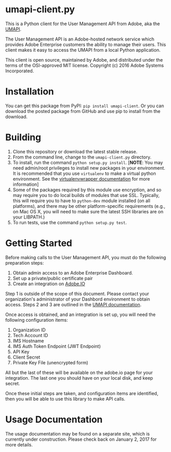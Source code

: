 # umapi-client.py

This is a Python client for the User Management API from Adobe, aka the
[UMAPI](https://www.adobe.io/products/usermanagement/docs/gettingstarted.html).

The User Management API is an Adobe-hosted network service 
which provides Adobe Enterprise customers the ability to manage their users.  This
client makes it easy to access the UMAPI from a local Python application.

This client is open source, maintained by Adobe, and distributed under the terms
of the OSI-approved MIT license.  Copyright (c) 2016 Adobe Systems Incorporated.

# Installation

You can get this package from PyPI: `pip install umapi-client`.
Or you can download the posted package from GitHub and use pip
to install from the download.

# Building

1. Clone this repository or download the latest stable release.
2. From the command line, change to the `umapi-client.py` directory.
3. To install, run the command `python setup.py install`.
[**NOTE**: You may need admin/root privileges to install new packages in your environment.
It is recommended that you use `virtualenv` to make a virtual python environment.
See the [virtualenvwrapper documentation](http://virtualenvwrapper.readthedocs.io/en/latest/index.html)
for more information]
4. Some of the packages required by this module use encryption, and so may
require you to do local builds of modules that use SSL.  Typically, this
will require you to have to `python-dev` module installed (on all platforms),
and there may be other platform-specific requirements (e.g., on Mac OS X,
you will need to make sure the latest SSH libraries are on your LIBPATH.)
5. To run tests, use the command `python setup.py test`.

# Getting Started

Before making calls to the User Management API, you must do the following preparation steps:

1. Obtain admin access to an Adobe Enterprise Dashboard.
2. Set up a private/public certificate pair
3. Create an integration on [Adobe.IO](https://www.adobe.io/)

Step 1 is outside of the scope of this document.
Please contact your organization's administrator of your Dashbord environment to obtain access.
Steps 2 and 3 are outlined in the 
[UMAPI documentation](https://www.adobe.io/products/usermanagement/docs/gettingstarted.html).

Once access is obtained, and an integration is set up, you will need the following configuration items:

1. Organization ID
2. Tech Account ID
3. IMS Hostname
4. IMS Auth Token Endpoint (JWT Endpoint)
5. API Key
6. Client Secret
7. Private Key File (unencrypted form)

All but the last of these will be available on the adobe.io page for your integration.
The last one you should have on your local disk, and keep secret.

Once these initial steps are taken, and configuration items are identified,
then you will be able to use this library to make API calls.

# Usage Documentation

The usage documentation may be found on a separate site, which is currently
under construction.  Please check back on January 2, 2017 for more details.
